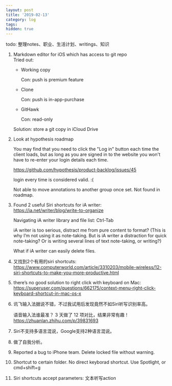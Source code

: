 ```yaml
---
layout: post
title: '2019-02-13'
category: log
tags: 
hidden: true
---
```


todo: 整理notes、职业、生活计划、writings、知识


1. Markdown editor for iOS which has access to git repo  
	Tried out:
	
	- Working copy

		Con: push is premium feature
	
	- Clone

		Con: push is in-app-purchase
	
	- GitHawk

		Con: read-only
	
	Solution: store a git copy in iCloud Drive


1. Look at hypothesis roadmap

	You may find that you need to click the "Log in" button each time the client loads, but as long as you are signed in to the website you won't have to re-enter your login details each time.
	
	https://github.com/hypothesis/product-backlog/issues/45
	
	login every time is considered valid. :(
	
	Not able to move annotations to another group once set. Not found in roadmap.

1. Found 2 useful Siri shortcuts for iA writer: <https://ia.net/writer/blog/write-to-organize>

	Navigating iA writer library and file list: Ctrl-Tab
	
	iA writer is too serious, distract me from pure content to format? (This is why I’m not using it as note-taking. But is iA writer a distraction for quick note-taking? Or is writing several lines of text note-taking, or writing?)
	
	What if iA writer can easily delete files.

1. 又找到2个有用的siri shortcuts: https://www.computerworld.com/article/3310203/mobile-wireless/12-siri-shortcuts-to-make-you-more-productive.html

1. there’s no good solution to right click with keyboard on Mac: https://superuser.com/questions/662175/context-menu-right-click-keyboard-shortcut-in-mac-os-x

1. 讯飞输入法据说不错，不过我试用后发现竟然不如Siri听写识别率高。
	
	语音输入法谁最准？ 3 天做了 12 项对比，结果非常有趣！https://zhuanlan.zhihu.com/p/39831693

1. Siri不支持多语言混说，Google支持2种语言混说。

1. 做了自我分析。

1. Reported a bug to iPhone team. Delete locked file without warning.

1. Shortcut to certain folder. No direct keyborad shortcut. Use Spotlight, or cmd+shift+g

1. Siri shortcuts accept parameters: 文本听写action
